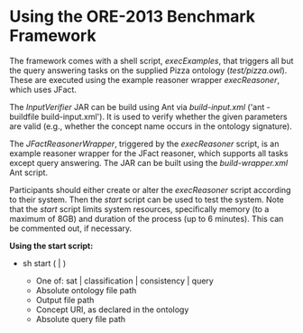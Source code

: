 # Using the ORE-2013 Benchmark Framework

The framework comes with a shell script, *execExamples*, that triggers all but the query answering tasks on the supplied Pizza ontology (*test/pizza.owl*). These are executed using the example reasoner wrapper *execReasoner*, which uses JFact.

The *InputVerifier* JAR can be build using Ant via *build-input.xml* ('ant -buildfile build-input.xml'). It is used to verify whether the given parameters are valid (e.g., whether the concept name occurs in the ontology signature).

The *JFactReasonerWrapper*, triggered by the *execReasoner* script, is an example reasoner wrapper for the JFact reasoner, which supports all tasks except query answering. The JAR can be built using the *build-wrapper.xml* Ant script.

Participants should either create or alter the *execReasoner* script according to their system. Then the *start* script can be used to test the system. Note that the *start* script limits system resources, specifically memory (to a maximum of 8GB) and duration of the process (up to 6 minutes). This can be commented out, if necessary.

**Using the start script:**

* sh start <Operation> <OntologyFile> <Output> (<ConceptURI> | <QueryFile>)
    * <Operation>		One of: sat | classification | consistency | query
    * <OntologyFile>		Absolute ontology file path
    * <Output>		Output file path
    * <ConceptURI>		Concept URI, as declared in the ontology
    * <QueryFile>		Absolute query file path
